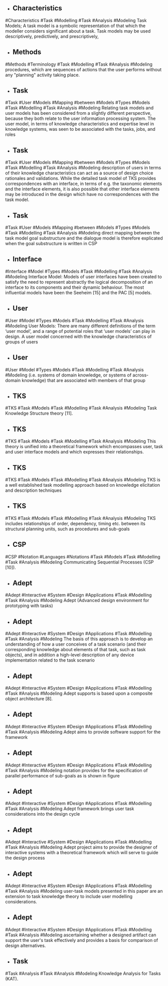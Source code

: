 - ## Characteristics
#Characteristics #Task #Modelling #Task #Analysis  #Modeling 
Task Models; A task model is a symbolic representation of that which the modeller considers significant about a task. Task models may be used descriptively, predictively, and prescriptively,

- ## Methods
#Methods #Terminology #Task #Modelling #Task #Analysis  #Modeling 
procedures, which are sequences of actions that the user performs without any "planning" activity taking place.

- ## Task
#Task  #User #Models #Mapping #between #Models #Types  #Models #Task #Modelling #Task #Analysis  #Modeling 
Relating task models and user models has been considered from a slightly different perspective, because they both relate to the user information processing system. The user model, in terms of knowledge characteristics and expertise level in knowledge systems, was seen to be associated with the tasks, jobs, and roles

- ## Task
#Task  #User #Models #Mapping #between #Models #Types  #Models #Task #Modelling #Task #Analysis  #Modeling 
description of users in terms of their knowledge characteristics can act as a source of design choice rationales and validations. While the detailed task model of TKS provides correspondences with an interface, in terms of e.g. the taxonomic elements and the interface elements, it is also possible that other interface elements may be introduced in the design which have no correspondences with the task model.

- ## Task
#Task  #User #Models #Mapping #between #Models #Types  #Models #Task #Modelling #Task #Analysis  #Modeling 
direct mapping between the task model goal substructure and the dialogue model is therefore explicated when the goal substructure is written in CSP

- ## Interface
#Interface #Model #Types  #Models #Task #Modelling #Task #Analysis  #Modeling 
Interface Model: Models of user interfaces have been created to satisfy the need to represent abstractly the logical decomposition of an interface to its components and their dynamic behaviour. The most influential models have been the Seeheim [15] and the PAC [5] models.

- ## User
#User #Model #Types  #Models #Task #Modelling #Task #Analysis  #Modeling 
User Models: There are many different definitions of the term ‘user model’, and a range of potential roles that ‘user models’ can play in design. A user model concerned with the knowledge characteristics of groups of users

- ## User
#User #Model #Types  #Models #Task #Modelling #Task #Analysis  #Modeling 
(i.e. systems of domain knowledge, or systems of across-domain knowledge) that are associated with members of that group

- ## TKS
#TKS #Task #Models #Task #Modelling #Task #Analysis  #Modeling 
Task Knowledge Structure theory [11].

- ## TKS
#TKS #Task #Models #Task #Modelling #Task #Analysis  #Modeling 
This theory is unified into a theoretical framework which encompasses user, task and user interface models and which expresses their relationships.

- ## TKS
#TKS #Task #Models #Task #Modelling #Task #Analysis  #Modeling 
TKS is a well established task modelling approach based on knowledge elicitation and description techniques

- ## TKS
#TKS #Task #Models #Task #Modelling #Task #Analysis  #Modeling 
TKS includes relationships of order, dependency, timing etc. between its structural planning units, such as procedures and sub-goals

- ## CSP
#CSP #Notation #Languages #Notations  #Task #Models #Task #Modelling #Task #Analysis  #Modeling 
Communicating Sequential Processes (CSP [10]).

- ## Adept
#Adept #Interactive #System #Design #Applications #Task #Modelling #Task #Analysis  #Modeling 
Adept (Advanced design environment for prototyping with tasks)

- ## Adept
#Adept #Interactive #System #Design #Applications #Task #Modelling #Task #Analysis  #Modeling 
The basis of this approach is to develop an understanding of how a user conceives of a task scenario (and their corresponding knowledge about elements of that task, such as task objects), and in addition a high-level description of any device implementation related to the task scenario

- ## Adept
#Adept #Interactive #System #Design #Applications #Task #Modelling #Task #Analysis  #Modeling 
Adept supports is based upon a composite object architecture [8].

- ## Adept
#Adept #Interactive #System #Design #Applications #Task #Modelling #Task #Analysis  #Modeling 
Adept aims to provide software support for the framework

- ## Adept
#Adept #Interactive #System #Design #Applications #Task #Modelling #Task #Analysis  #Modeling 
notation provides for the specification of parallel performance of sub-goals as is shown in figure

- ## Adept
#Adept #Interactive #System #Design #Applications #Task #Modelling #Task #Analysis  #Modeling 
Adept framework brings user task considerations into the design cycle

- ## Adept
#Adept #Interactive #System #Design #Applications #Task #Modelling #Task #Analysis  #Modeling 
Adept project aims to provide the designer of interactive systems with a theoretical framework which will serve to guide the design process

- ## Adept
#Adept #Interactive #System #Design #Applications #Task #Modelling #Task #Analysis  #Modeling 
user-task models presented in this paper are an extension to task knowledge theory to include user modelling considerations.

- ## Adept
#Adept #Interactive #System #Design #Applications #Task #Modelling #Task #Analysis  #Modeling 
ascertaining whether a designed artifact can support the user's task effectively and provides a basis for comparison of design alternatives.

- ## Task
#Task #Analysis #Task #Analysis  #Modeling 
Knowledge Analysis for Tasks (KAT).

